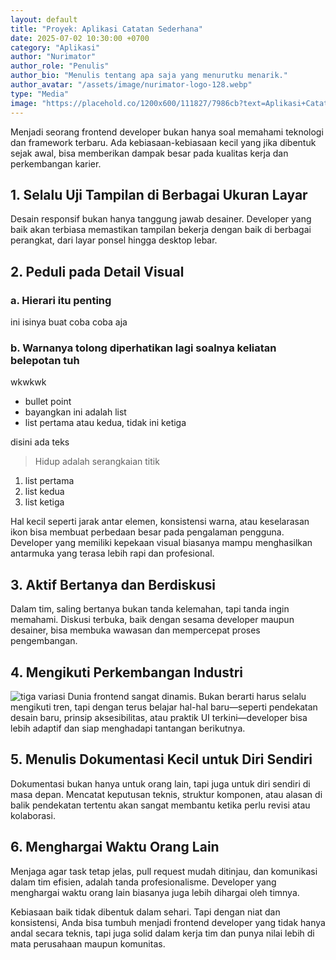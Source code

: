 ```yaml
---
layout: default
title: "Proyek: Aplikasi Catatan Sederhana"
date: 2025-07-02 10:30:00 +0700
category: "Aplikasi"
author: "Nurimator"
author_role: "Penulis"
author_bio: "Menulis tentang apa saja yang menurutku menarik."
author_avatar: "/assets/image/nurimator-logo-128.webp"
type: "Media"
image: "https://placehold.co/1200x600/111827/7986cb?text=Aplikasi+Catatan"
---
```


Menjadi seorang frontend developer bukan hanya soal memahami teknologi dan framework terbaru. Ada kebiasaan-kebiasaan kecil yang jika dibentuk sejak awal, bisa memberikan dampak besar pada kualitas kerja dan perkembangan karier.

## 1. Selalu Uji Tampilan di Berbagai Ukuran Layar

Desain responsif bukan hanya tanggung jawab desainer. Developer yang baik akan terbiasa memastikan tampilan bekerja dengan baik di berbagai perangkat, dari layar ponsel hingga desktop lebar.

## 2. Peduli pada Detail Visual

### a. Hierari itu penting

ini isinya buat coba coba aja

### b. Warnanya tolong diperhatikan lagi soalnya keliatan belepotan tuh

wkwkwk

- bullet point
- bayangkan ini adalah list
- list pertama atau kedua, tidak ini ketiga

disini ada teks
> Hidup adalah serangkaian titik

1. list pertama
2. list kedua
3. list ketiga

Hal kecil seperti jarak antar elemen, konsistensi warna, atau keselarasan ikon bisa membuat perbedaan besar pada pengalaman pengguna. Developer yang memiliki kepekaan visual biasanya mampu menghasilkan antarmuka yang terasa lebih rapi dan profesional.

## 3. Aktif Bertanya dan Berdiskusi

Dalam tim, saling bertanya bukan tanda kelemahan, tapi tanda ingin memahami. Diskusi terbuka, baik dengan sesama developer maupun desainer, bisa membuka wawasan dan mempercepat proses pengembangan.

## 4. Mengikuti Perkembangan Industri

![tiga variasi](/assets/image/triver.webp)
Dunia frontend sangat dinamis. Bukan berarti harus selalu mengikuti tren, tapi dengan terus belajar hal-hal baru—seperti pendekatan desain baru, prinsip aksesibilitas, atau praktik UI terkini—developer bisa lebih adaptif dan siap menghadapi tantangan berikutnya.

## 5. Menulis Dokumentasi Kecil untuk Diri Sendiri

Dokumentasi bukan hanya untuk orang lain, tapi juga untuk diri sendiri di masa depan. Mencatat keputusan teknis, struktur komponen, atau alasan di balik pendekatan tertentu akan sangat membantu ketika perlu revisi atau kolaborasi.

## 6. Menghargai Waktu Orang Lain

Menjaga agar task tetap jelas, pull request mudah ditinjau, dan komunikasi dalam tim efisien, adalah tanda profesionalisme. Developer yang menghargai waktu orang lain biasanya juga lebih dihargai oleh timnya.

Kebiasaan baik tidak dibentuk dalam sehari. Tapi dengan niat dan konsistensi, Anda bisa tumbuh menjadi frontend developer yang tidak hanya andal secara teknis, tapi juga solid dalam kerja tim dan punya nilai lebih di mata perusahaan maupun komunitas.